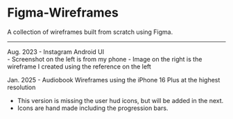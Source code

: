 # Figma-Wireframes
A collection of wireframes built from scratch using Figma.
<hr>
Aug. 2023 -
Instagram Android UI
<br>
 - Screenshot on the left is from my phone
 - Image on the right is the wireframe I created using the reference on the left
   
Jan. 2025 -
Audiobook Wireframes using the iPhone 16 Plus at the highest resolution
 - This version is missing the user hud icons, but will be added in the next.
 - Icons are hand made including the progression bars.
